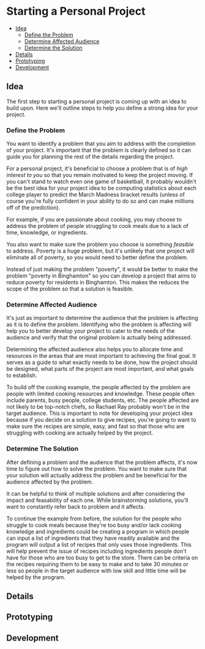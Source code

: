 # Starting a Personal Project
- [Idea](#idea)
  * [Define the Problem](#define-the-problem)
  * [Determine Affected Audience](#determine-affected-audience)
  * [Determine the Solution](#determine-the-solution)
- [Details](#details)
- [Prototyping](#prototyping)
- [Development](#development)

## Idea
The first step to starting a personal project is coming up with an idea to build upon. Here we'll outline steps to help you define a strong idea for your project.

### Define the Problem
You want to identify a problem that you aim to address with the completion of your project. It's important that the problem is clearly defined so it can guide you for planning the rest of the details regarding the project. 

For a personal project, it's beneficial to choose a problem that is of *high interest to you* so that you remain motivated to keep the project moving. If you can't stand to watch even one game of basketball, it probably wouldn't be the best idea for your project idea to be computing statistics about each college player to predict the March Madness bracket results (unless of course you're fully confident in your ability to do so and can make millions off of the prediction).

For example, if you are passionate about cooking, you may choose to address the problem of people struggling to cook meals due to a lack of time, knowledge, or ingredients.

You also want to make sure the problem you choose is something *feasible* to address. Poverty is a huge problem, but it's unlikely that one project will eliminate all of poverty, so you would need to better define the problem. 

Instead of just making the problem "poverty", it would be better to make the problem "poverty in Binghamton" so you can develop a project that aims to reduce poverty for residents in Binghamton. This makes the reduces the scope of the problem so that a solution is feasible.

### Determine Affected Audience
It's just as important to determine the audience that the problem is affecting as it is to define the problem. Identifying who the problem is affecting will help you to better develop your project to cater to the needs of the audience and verify that the original problem is actually being addressed. 

Determining the affected audience also helps you to allocate time and resources in the areas that are most important to achieving the final goal. It serves as a guide to what exactly needs to be done, how the project should be designed, what parts of the project are most important, and what goals to establish.

To build off the cooking example, the people affected by the problem are people with limited cooking resources and knowledge. These people often include parents, busy people, college students, etc. The people affected are not likely to be top-notch chefs, so Rachael Ray probably won't be in the target audience. This is important to note for developing your project idea because if you decide on a solution to give recipes, you're going to want to make sure the recipes are simple, easy, and fast so that those who are struggling with cooking are actually helped by the project.

### Determine The Solution
After defining a problem and the audience that the problem affects, it's now time to figure out how to solve the problem. You want to make sure that your solution will actually address the problem and be beneficial for the audience affected by the problem. 

It can be helpful to think of multiple solutions and after considering the impact and feasability of each one. While brainstorming solutions, you'll want to constantly refer back to problem and it affects.

To continue the example from before, the solution for the people who struggle to cook meals because they're too busy and/or lack cooking knowledge and ingredients could be creating a program in which people can input a list of ingredients that they have readily available and the program will output a list of recipes that only uses those ingredients. This will help prevent the issue of recipes including ingredients people don't have for those who are too busy to get to the store. There can be criteria on the recipes requiring them to be easy to make and to take 30 minutes or less so people in the target audience with low skill and little time will be helped by the program.

## Details

## Prototyping

## Development
